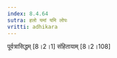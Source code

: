 ```yaml
---
index: 8.4.64
sutra: हलो यमां यमि लोपः
vritti: adhikara
---
```


 पूर्वत्रासिद्धम् [8।2।1]  संहितायाम् [8।2।108] 